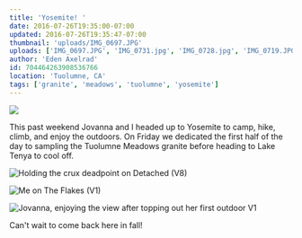 ```yaml
---
title: 'Yosemite! '
date: 2016-07-26T19:35:00-07:00
updated: 2016-07-26T19:35:47-07:00
thumbnail: 'uploads/IMG_0697.JPG'
uploads: ['IMG_0697.JPG', 'IMG_0731.jpg', 'IMG_0728.jpg', 'IMG_0719.JPG']
author: 'Eden Axelrad'
id: 704464263908536766
location: 'Tuolumne, CA'
tags: ['granite', 'meadows', 'tuolumne', 'yosemite']
---
```


![](uploads/IMG_0697.JPG)

This past weekend Jovanna and I headed up to Yosemite to camp, hike, climb, and enjoy the outdoors. On Friday we dedicated the first half of the day to sampling the Tuolumne Meadows granite before heading to Lake Tenya to cool off.

![Holding the crux deadpoint on Detached (V8)](uploads/IMG_0731.jpg)

![Me on The Flakes (V1)](uploads/IMG_0728.jpg)

![Jovanna, enjoying the view after topping out her first outdoor V1](uploads/IMG_0719.JPG)

Can't wait to come back here in fall!
